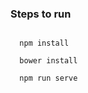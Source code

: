 <h3>Steps to run</h3>
<code>
  npm install<br />
  bower install<br />
  npm run serve<br />
</code>
